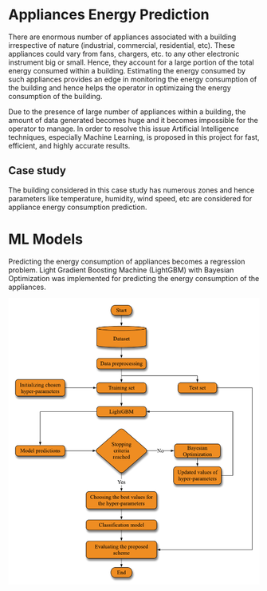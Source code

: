 # Appliances Energy Prediction
There are enormous number of appliances associated with a building irrespective of nature (industrial, commercial, residential, etc).
These appliances could vary from fans, chargers, etc. to any other electronic instrument big or small. Hence, they account for a large portion of the total energy consumed within a building. Estimating the energy consumed by such appliances provides an edge in monitoring the energy consumption of the building and hence helps the operator in optimizaing the energy consumption of the building. 

Due to the presence of large number of appliances within a building, the amount of data generated becomes huge and it becomes impossible for the operator to manage. In order to resolve this issue Artificial Intelligence techniques, especially Machine Learning, is proposed in this project for fast, efficient, and highly accurate results.

## Case study
The building considered in this case study has numerous zones and hence parameters like temperature, humidity, wind speed, etc are considered for appliance energy consumption prediction.

# ML Models
Predicting the energy consumption of appliances becomes a regression problem. Light Gradient Boosting Machine (LightGBM) with Bayesian Optimization was implemented for predicting the energy consumption of the appliances.

![screenshot](flow_chart.png)
